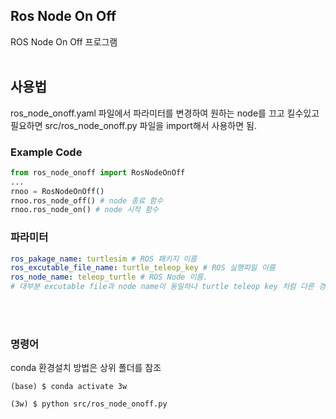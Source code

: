 ## Ros Node On Off

ROS Node On Off 프로그램  </br></br>

## 사용법
ros_node_onoff.yaml 파일에서 파라미터를 변경하여 원하는 node를 끄고 킬수있고  
필요하면 src/ros_node_onoff.py 파일을 import해서 사용하면 됨.

### Example Code
```python
from ros_node_onoff import RosNodeOnOff
...
rnoo = RosNodeOnOff()
rnoo.ros_node_off() # node 종료 함수
rnoo.ros_node_on() # node 시작 함수
```

### 파라미터
```yaml
ros_pakage_name: turtlesim # ROS 패키지 이름
ros_excutable_file_name: turtle_teleop_key # ROS 실행파일 이름 
ros_node_name: teleop_turtle # ROS Node 이름.
# 대부분 excutable file과 node name이 동일하나 turtle teleop key 처럼 다른 경우도 있으니 참고.
```

</br>
</br>

### 명령어
conda 환경설치 방법은 상위 폴더를 참조
```
(base) $ conda activate 3w

(3w) $ python src/ros_node_onoff.py
```